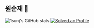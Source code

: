 ## 원순재 🌱

![1sunj's GitHub stats](https://github-readme-stats.vercel.app/api?username=1sunj&show_icons=true&theme=merko&hide=issues)
[![Solved.ac Profile](http://mazassumnida.wtf/api/v2/generate_badge?boj=haus)](https://solved.ac/haus/)
